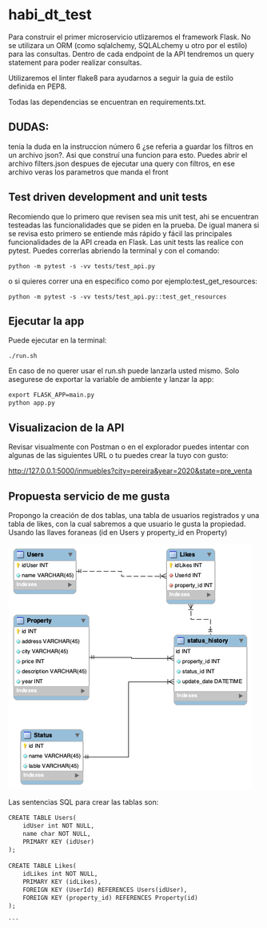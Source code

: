 # habi_dt_test


Para construir el primer microservicio utlizaremos el framework Flask. No se utilizara un ORM (como sqlalchemy, SQLALchemy u otro por el estilo) para las consultas. Dentro de cada endpoint de la API tendremos un query statement para poder realizar consultas.

Utilizaremos el linter flake8 para ayudarnos a seguir la guia de estilo definida en PEP8.

Todas las dependencias se encuentran en requirements.txt.

## DUDAS:  
tenia la duda en la instruccion número 6 ¿se referia a guardar los filtros en un archivo json?. Asi que construí una funcion para esto. Puedes abrir el archivo filters.json despues de ejecutar una query con filtros, en ese archivo veras los parametros que manda el front

## Test driven development and unit tests
Recomiendo que lo primero que revisen sea mis unit test, ahi se encuentran testeadas las funcionalidades que se piden en la prueba. De igual manera si se revisa esto primero se entiende más rápido y fácil las principales funcionalidades de la API creada en Flask.
Las unit tests las realice con pytest.
Puedes correrlas abriendo la terminal y con el comando:  
```
python -m pytest -s -vv tests/test_api.py

```

o si quieres correr una en especifico como por ejemplo:test_get_resources:  

```
python -m pytest -s -vv tests/test_api.py::test_get_resources

```

## Ejecutar la app
Puede ejecutar en la terminal:  

```
./run.sh

```
En caso de no querer usar el run.sh puede lanzarla usted mismo. Solo asegurese de exportar la variable de ambiente y lanzar la app:  
```
export FLASK_APP=main.py
python app.py

```
## Visualizacion de la API
Revisar visualmente con Postman o en el explorador
puedes intentar con algunas de las siguientes URL o tu puedes crear la tuyo con gusto:

http://127.0.0.1:5000/inmuebles?city=pereira&year=2020&state=pre_venta

## Propuesta servicio de me gusta

Propongo la creación de dos tablas, una tabla de usuarios registrados y una tabla de likes, con la cual sabremos a que usuario le gusta la propiedad. Usando las llaves foraneas (id en Users y property_id en Property)

<img src="modelo_propuesto.png" title="Modelo propuesto">

Las sentencias SQL para crear las tablas son:

````
CREATE TABLE Users(
    idUser int NOT NULL,
    name char NOT NULL,
    PRIMARY KEY (idUser)
);

CREATE TABLE Likes(
    idLikes int NOT NULL,
    PRIMARY KEY (idLikes),
    FOREIGN KEY (UserId) REFERENCES Users(idUser),
    FOREIGN KEY (property_id) REFERENCES Property(id)
);

```